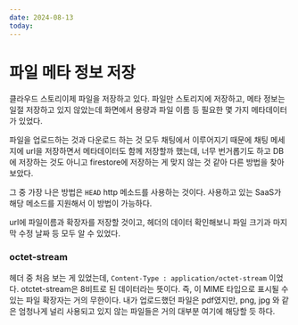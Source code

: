 ```yaml
---
date: 2024-08-13
today:
---
```

# 파일 메타 정보 저장

클라우드 스토리이제 파일을 저장하고 있다. 파일만 스토리지에 저장하고, 메타 정보는 일절 저장하고 있지 않았는데 화면에서 용량과 파일 이름 등 필요한 몇 가지 메타데이터가 있었다.

파일을 업로드하는 것과 다운로드 하는 것 모두 채팅에서 이루어지기 때문에 채팅 메세지에 url을 저장하면서 메타데이터도 함께 저장할까 했는데, 너무 번거롭기도 하고 DB에 저장하는 것도 아니고 firestore에 저장하는 게 맞지 않는 것 같아 다른 방법을 찾아보았다.

그 중 가장 나은 방법은 `HEAD` http 메소드를 사용하는 것이다.
사용하고 있는 SaaS가 해당 메소드를 지원해서 이 방법이 가능하다.

url에 파일이름과 확장자를 저장할 것이고, 헤더의 데이터 확인해보니 파일 크기과 마지막 수정 날짜 등 모두 알 수 있었다.

### octet-stream
헤더 중 처음 보는 게 있었는데, `Content-Type : application/octet-stream` 이었다.
otctet-stream은 8비트로 된 데이터라는 뜻이다.
즉, 이 MIME 타입으로 표시될 수 있는 파일 확장자는 거의 무한이다.
내가 업로드했던 파일은 pdf였지만, png, jpg 와 같은 엄청나게 널리 사용되고 있지 않는 파일들은 거의 대부분 여기에 해당할 듯 하다.


